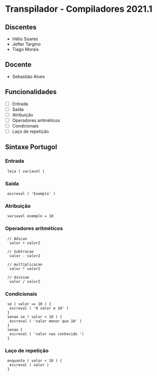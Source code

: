 # Transpilador - Compiladores 2021.1

## Discentes
 - Hélio Soares
 - Jefter Targino
 - Tiago Morais

## Docente
 - Sebastião Alves

## Funcionalidades
 - [ ] Entrada
 - [ ] Saída
 - [ ] Atribuição
 - [ ] Operadores aritméticos
 - [ ] Condicionais
 - [ ] Laço de repetição

## Sintaxe Portugol

 ### Entrada 
  ```
   leia ( variavel )
  ```
 ### Saída 
  ```
   escreval ( 'Exemplo' )
  ```
 ### Atribuição 
 ```
  variavel exemplo = 10
 ```
 ### Operadores aritméticos 
 ```
  // Adicao
   valor + valor2
   
  // Subtracao
   valor - valor2
  
  // multiplicacao
   valor * valor2
  
  // divisao
   valor / valor2
 ```
 ### Condicionais 
  ```
   se ( valor == 10 ) {
    escreval ( 'O valor e 10' )
   }
   senao se ( valor < 10 ) {
    escreval ( 'valor menor que 10' )
   }
   senao {
    escreval ( 'valor nao conhecido ')
   }
  ```
 ### Laço de repetição 
  ```
   enquanto ( valor < 10 ) {
    escreval ( valor )
   }
  ```
